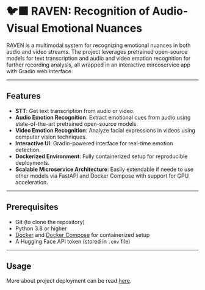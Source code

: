 # 🐦‍⬛ RAVEN: Recognition of Audio-Visual Emotional Nuances

RAVEN is a multimodal system for recognizing emotional nuances in both audio and video streams. The project leverages pretrained open-source models for text transcription and audio and video emotion recognition for further recording analysis, all wrapped in an interactive mircoservice app with Gradio web interface.

---

## Features

- **STT**: Get text transcription from audio or video.
- **Audio Emotion Recognition**: Extract emotional cues from audio using state-of-the-art pretrained open-source models.  
- **Video Emotion Recognition**: Analyze facial expressions in videos using computer vision techniques.  
- **Interactive UI**: Gradio-powered interface for real-time emotion detection.  
- **Dockerized Environment**: Fully containerized setup for reproducible deployments.  
- **Scalable Microservice Architecture**: Easily extendable if neede to use other models via FastAPI and Docker Compose with support for GPU acceleration.

---

## Prerequisites

- Git (to clone the repository)  
- Python 3.8 or higher  
- [Docker](https://www.docker.com/) and [Docker Compose](https://docs.docker.com/compose/) for containerized setup  
- A Hugging Face API token (stored in `.env` file)  

---

## Usage 

More about project deployment can be read [here](project/README.md).